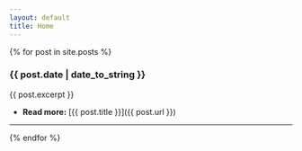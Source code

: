 ```yaml
---
layout: default
title: Home
---
```


{% for post in site.posts %}

### {{ post.date | date_to_string }}

{{ post.excerpt }}

* **Read more:** [{{ post.title }}]({{ post.url }})

---

{% endfor %}
